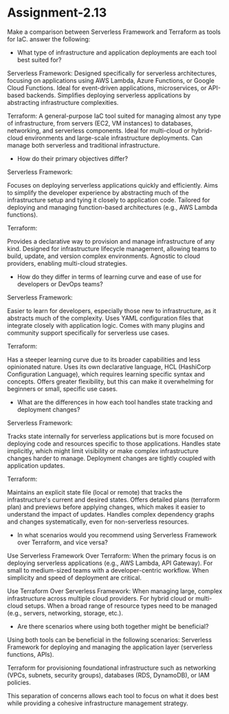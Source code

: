 # Assignment-2.13

Make a comparison between Serverless Framework and Terraform as tools for IaC. answer the following:

- What type of infrastructure and application deployments are each tool best suited for?

Serverless Framework:
Designed specifically for serverless architectures, focusing on applications using AWS Lambda, Azure Functions, or Google Cloud Functions.
Ideal for event-driven applications, microservices, or API-based backends.
Simplifies deploying serverless applications by abstracting infrastructure complexities.

Terraform:
A general-purpose IaC tool suited for managing almost any type of infrastructure, from servers (EC2, VM instances) to databases, networking, and serverless components.
Ideal for multi-cloud or hybrid-cloud environments and large-scale infrastructure deployments.
Can manage both serverless and traditional infrastructure.



- How do their primary objectives differ?

Serverless Framework:

Focuses on deploying serverless applications quickly and efficiently.
Aims to simplify the developer experience by abstracting much of the infrastructure setup and tying it closely to application code.
Tailored for deploying and managing function-based architectures (e.g., AWS Lambda functions).

Terraform:

Provides a declarative way to provision and manage infrastructure of any kind.
Designed for infrastructure lifecycle management, allowing teams to build, update, and version complex environments.
Agnostic to cloud providers, enabling multi-cloud strategies.


- How do they differ in terms of learning curve and ease of use for developers or DevOps teams?

Serverless Framework:

Easier to learn for developers, especially those new to infrastructure, as it abstracts much of the complexity.
Uses YAML configuration files that integrate closely with application logic.
Comes with many plugins and community support specifically for serverless use cases.

Terraform:

Has a steeper learning curve due to its broader capabilities and less opinionated nature.
Uses its own declarative language, HCL (HashiCorp Configuration Language), which requires learning specific syntax and concepts.
Offers greater flexibility, but this can make it overwhelming for beginners or small, specific use cases.



- What are the differences in how each tool handles state tracking and deployment changes?

Serverless Framework:

Tracks state internally for serverless applications but is more focused on deploying code and resources specific to those applications.
Handles state implicitly, which might limit visibility or make complex infrastructure changes harder to manage.
Deployment changes are tightly coupled with application updates.

Terraform:

Maintains an explicit state file (local or remote) that tracks the infrastructure's current and desired states.
Offers detailed plans (terraform plan) and previews before applying changes, which makes it easier to understand the impact of updates.
Handles complex dependency graphs and changes systematically, even for non-serverless resources.



- In what scenarios would you recommend using Serverless Framework over Terraform, and vice versa?

Use Serverless Framework Over Terraform:
When the primary focus is on deploying serverless applications (e.g., AWS Lambda, API Gateway).
For small to medium-sized teams with a developer-centric workflow.
When simplicity and speed of deployment are critical.

Use Terraform Over Serverless Framework:
When managing large, complex infrastructure across multiple cloud providers.
For hybrid cloud or multi-cloud setups.
When a broad range of resource types need to be managed (e.g., servers, networking, storage, etc.).


- Are there scenarios where using both together might be beneficial?

Using both tools can be beneficial in the following scenarios:
Serverless Framework for deploying and managing the application layer (serverless functions, APIs).

Terraform for provisioning foundational infrastructure such as networking (VPCs, subnets, security groups), databases (RDS, DynamoDB), or IAM policies.

This separation of concerns allows each tool to focus on what it does best while providing a cohesive infrastructure management strategy.
